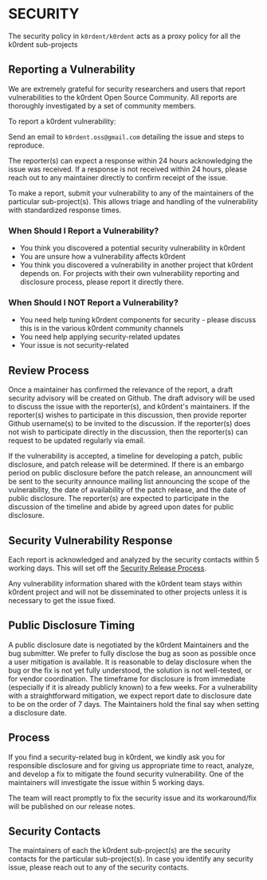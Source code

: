# SECURITY

The security policy in `k0rdent/k0rdent` acts as a proxy policy for all the k0rdent sub-projects

## Reporting a Vulnerability

We are extremely grateful for security researchers and users that report vulnerabilities to the k0rdent Open Source Community. All reports are thoroughly investigated by a set of community members.

To report a k0rdent vulnerability:

Send an email to `k0rdent.oss@gmail.com` detailing the issue and steps
to reproduce.

The reporter(s) can expect a response within 24 hours acknowledging
the issue was received. If a response is not received within 24 hours, please
reach out to any maintainer directly to confirm receipt of the issue.


To make a report, submit your vulnerability to any of the maintainers of the particular sub-project(s). This allows triage and handling of the vulnerability with standardized response times.

### When Should I Report a Vulnerability?

- You think you discovered a potential security vulnerability in k0rdent
- You are unsure how a vulnerability affects k0rdent
- You think you discovered a vulnerability in another project that k0rdent depends on. For projects with their own vulnerability reporting and disclosure process, please report it directly there.

### When Should I NOT Report a Vulnerability?

- You need help tuning k0rdent components for security - please discuss this is in the various k0rdent community channels
- You need help applying security-related updates
- Your issue is not security-related

## Review Process

Once a maintainer has confirmed the relevance of the report, a draft security
advisory will be created on Github. The draft advisory will be used to discuss
the issue with the reporter(s), and k0rdent's maintainers.
If the reporter(s) wishes to participate in this discussion, then provide
reporter Github username(s) to be invited to the discussion. If the reporter(s)
does not wish to participate directly in the discussion, then the reporter(s)
can request to be updated regularly via email.

If the vulnerability is accepted, a timeline for developing a patch, public
disclosure, and patch release will be determined. If there is an embargo period
on public disclosure before the patch release, an announcment will be sent to
the security announce mailing list announcing the scope of the vulnerability, the date of availability of the
patch release, and the date of public disclosure. The reporter(s) are expected
to participate in the discussion of the timeline and abide by agreed upon dates
for public disclosure.

## Security Vulnerability Response

Each report is acknowledged and analyzed by the security contacts within 5 working days. This will set off the [Security Release Process](#Process).

Any vulnerability information shared with the k0rdent team stays within k0rdent project and will not be disseminated to other projects unless it is necessary to get the issue fixed.

## Public Disclosure Timing

A public disclosure date is negotiated by the k0rdent Maintainers and the bug submitter. We prefer to fully disclose the bug as soon as possible once a user mitigation is available. It is reasonable to delay disclosure when the bug or the fix is not yet fully understood, the solution is not well-tested, or for vendor coordination. The timeframe for disclosure is from immediate (especially if it is already publicly known) to a few weeks. For a vulnerability with a straightforward mitigation, we expect report date to disclosure date to be on the order of 7 days. The Maintainers hold the final say when setting a disclosure date.

## Process

If you find a security-related bug in k0rdent, we kindly ask you for responsible disclosure and for giving us appropriate time to react, analyze, and develop a fix to mitigate the found security vulnerability. One of the maintainers will investigate the issue within 5 working days.

The team will react promptly to fix the security issue and its workaround/fix will be published on our release notes. 


## Security Contacts

The maintainers of each the k0rdent sub-project(s) are the security contacts for the particular sub-project(s). In case you identify any security issue, please reach out to any of the security contacts.

